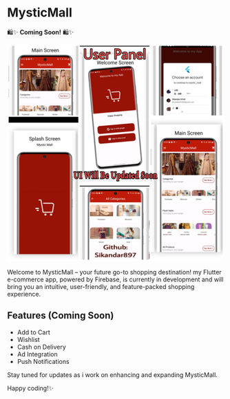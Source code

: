 # MysticMall

🛍️✨ **Coming Soon!** 🛍️✨

![](https://raw.githubusercontent.com/Sikandar897/mystic_mall/working/assets/images/Picsart_24-01-18_23-18-03-140.jpg)

Welcome to MysticMall – your future go-to shopping destination! my Flutter e-commerce app, powered by Firebase, is currently in development and will bring you an intuitive, user-friendly, and feature-packed shopping experience.

## Features (Coming Soon)

- Add to Cart
- Wishlist
- Cash on Delivery
- Ad Integration
- Push Notifications

Stay tuned for updates as i work on enhancing and expanding MysticMall.

Happy coding!✨
